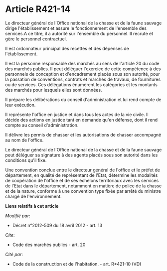 # Article R421-14

Le directeur général de l'Office national de la chasse et de la faune sauvage dirige l'établissement et assure le
fonctionnement de l'ensemble des services.A ce titre, il a autorité sur l'ensemble du personnel. Il recrute et gère le
personnel contractuel. 

Il est ordonnateur principal des recettes et des dépenses de l'établissement. 

Il est la personne responsable des marchés au sens de l'article 20 du code des marchés publics. Il peut déléguer l'exercice
de cette compétence à des personnels de conception et d'encadrement placés sous son autorité, pour la passation de
conventions, contrats et marchés de travaux, de fournitures ou de services. Ces délégations énumèrent les catégories et les
montants des marchés pour lesquels elles sont données. 

Il prépare les délibérations du conseil d'administration et lui rend compte de leur exécution. 

Il représente l'office en justice et dans tous les actes de la vie civile. Il décide des actions en justice tant en demande
qu'en défense, dont il rend compte au conseil d'administration. 

Il délivre les permis de chasser et les autorisations de chasser accompagné au nom de l'office. 

Le directeur général de l'Office national de la chasse et de la faune sauvage peut déléguer sa signature à des agents placés
sous son autorité dans les conditions qu'il fixe.

Une convention conclue entre le directeur général de l'office et le préfet de département, en qualité de représentant de
l'Etat, détermine les modalités de coopération de l'office et de ses échelons territoriaux avec les services de l'Etat dans
le département, notamment en matière de police de la chasse et de la nature, conforme à une convention type fixée par arrêté
du ministre chargé de l'environnement.

**Liens relatifs à cet article**

_Modifié par_:

  - Décret n°2012-509 du 18 avril 2012 - art. 13

_Cite_:

  - Code des marchés publics - art. 20

_Cité par_:

  - Code de la construction et de l'habitation. - art. R*421-10 (VD)
